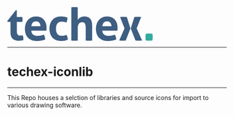 <svg width="334" height="78" viewBox="0 0 334 78" fill="none" xmlns="http://www.w3.org/2000/svg">
<path d="M7.27462 34.1151H0.527147L0 32.0555L19.4517 7.1293H21.8239V22.8666H34.4227C34.6335 23.9228 34.7917 24.8734 34.8444 25.6655C34.8971 26.5105 34.9498 27.3554 34.9498 28.2532C34.9498 29.2038 34.8971 30.1544 34.8444 31.0521C34.7917 31.9499 34.6335 32.9533 34.4227 34.0623H21.8766V55.239C21.8766 57.4042 22.0347 59.1469 22.4037 60.4672C22.7727 61.7874 23.2472 62.8436 23.9325 63.5829C24.565 64.3751 25.4085 64.8504 26.3573 65.1672C27.3062 65.4313 28.4659 65.5897 29.7838 65.5897C30.8381 65.5897 31.8396 65.4841 32.8412 65.3256C33.8428 65.1672 34.739 65.0088 35.477 64.8504C35.9514 66.1706 36.3204 67.5437 36.5313 68.9695C36.7421 70.3954 36.8475 71.6628 36.8475 72.7718C36.8475 73.564 36.8475 74.1977 36.7948 74.7258C36.7421 75.2539 36.6894 75.7292 36.6367 76.2573C33.4211 76.9966 30.1528 77.4191 26.7263 77.4191C20.4006 77.4191 15.6035 75.9404 12.2825 72.9831C8.96149 70.0257 7.27462 65.22 7.27462 58.566V34.1151Z" fill="#3E5E82"/>
<path d="M55.0868 54.3413C55.3504 58.5132 56.8264 61.5234 59.4621 63.4245C62.0978 65.3257 65.577 66.2234 69.8469 66.2234C72.2191 66.2234 74.5912 66.0122 77.0688 65.5369C79.5464 65.0616 81.8658 64.4279 84.0798 63.583C84.8179 64.956 85.5031 66.6459 86.083 68.5999C86.6629 70.5538 86.9264 72.6134 87.0319 74.8314C81.6023 76.891 75.4874 77.9472 68.6872 77.9472C63.6793 77.9472 59.4094 77.2607 55.8248 75.8876C52.2402 74.5146 49.3409 72.5606 47.0742 70.0786C44.8074 67.5965 43.1733 64.692 42.0663 61.2593C41.012 57.8795 40.4321 54.13 40.4321 50.1165C40.4321 46.1557 41.012 42.4591 42.119 38.9736C43.226 35.4882 44.8602 32.478 47.0742 29.8903C49.2355 27.3027 51.9766 25.2959 55.1922 23.7644C58.4078 22.2857 62.2033 21.5464 66.4732 21.5464C70.2159 21.5464 73.5369 22.2329 76.4889 23.5532C79.3882 24.8734 81.8658 26.6689 83.9217 28.9926C85.9776 31.2634 87.5063 34.0095 88.5606 37.1781C89.6149 40.3467 90.142 43.7265 90.142 47.3704C90.142 48.6906 90.0893 50.0108 89.9839 51.2783C89.8785 52.5457 89.773 53.6019 89.6149 54.3413H55.0868ZM76.2254 43.9905C76.0672 40.6635 75.1711 37.9702 73.4842 35.9106C71.7973 33.8511 69.4252 32.8477 66.3677 32.8477C62.8886 32.8477 60.2528 33.7983 58.4605 35.7522C56.6682 37.7062 55.5612 40.4523 55.2449 43.9905H76.2254Z" fill="#3E5E82"/>
<path d="M136.004 64.0054C136.847 65.3785 137.533 67.0156 138.06 68.8639C138.64 70.7123 138.903 72.8775 138.903 75.3595C136.109 76.4685 133.526 77.2079 131.101 77.4719C128.676 77.7888 126.146 77.9472 123.51 77.9472C118.977 77.9472 115.076 77.2079 111.755 75.8348C108.434 74.409 105.64 72.455 103.479 69.9201C101.318 67.4381 99.6307 64.4279 98.5237 60.9953C97.4167 57.5626 96.8368 53.8132 96.8368 49.7996C96.8368 45.8389 97.3639 42.1422 98.471 38.7624C99.5252 35.3825 101.159 32.3724 103.373 29.7847C105.535 27.197 108.276 25.1903 111.544 23.7116C114.812 22.2329 118.608 21.5464 122.878 21.5464C124.407 21.5464 125.83 21.5992 127.095 21.652C128.36 21.7048 129.625 21.8632 130.785 22.0745C131.945 22.2857 133.157 22.5498 134.317 22.9194C135.477 23.2891 136.795 23.7116 138.271 24.2925C138.271 25.8768 138.06 27.6723 137.638 29.6791C137.216 31.6859 136.584 33.5342 135.635 35.3825C133.579 34.696 131.734 34.2207 130.152 33.9567C128.571 33.6926 126.779 33.587 124.776 33.587C120.453 33.587 117.237 35.0129 115.023 37.8118C112.862 40.6107 111.755 44.6243 111.755 49.8524C111.755 55.5031 112.915 59.5694 115.287 62.1571C117.659 64.7448 120.822 66.0122 124.881 66.0122C125.935 66.0122 126.884 66.0122 127.728 65.9594C128.571 65.9066 129.467 65.8538 130.258 65.6954C131.101 65.5369 131.945 65.3257 132.788 65.0616C133.79 64.7976 134.844 64.4279 136.004 64.0054Z" fill="#3E5E82"/>
<path d="M147.074 0.528098C148.234 0.316859 149.446 0.158429 150.711 0.10562C151.976 0.0528098 153.189 0 154.348 0C155.508 0 156.721 0.0528098 157.986 0.10562C159.251 0.158429 160.463 0.316859 161.729 0.528098V29.2038C162.203 28.5701 162.836 27.8307 163.679 26.9858C164.47 26.1408 165.471 25.2959 166.631 24.5037C167.791 23.7116 169.214 23.0251 170.901 22.4441C172.588 21.8632 174.485 21.5992 176.647 21.5992C182.604 21.5992 187.137 23.2891 190.247 26.6161C193.357 29.9431 194.886 35.2241 194.886 42.3534V76.891C193.621 77.1022 192.408 77.2607 191.143 77.3135C189.878 77.3663 188.666 77.4191 187.506 77.4191C186.346 77.4191 185.134 77.3663 183.869 77.3135C182.604 77.2607 181.391 77.1022 180.126 76.891V46.3142C180.126 42.5647 179.546 39.6601 178.334 37.6534C177.174 35.6466 175.118 34.6432 172.271 34.6432C171.112 34.6432 169.899 34.8016 168.634 35.1713C167.369 35.541 166.262 36.1747 165.26 37.2309C164.259 38.2343 163.415 39.6601 162.783 41.4557C162.098 43.2512 161.781 45.6276 161.781 48.5322V76.891C160.516 77.1022 159.304 77.2607 158.038 77.3135C156.773 77.3663 155.561 77.4191 154.401 77.4191C153.241 77.4191 152.029 77.3663 150.817 77.3135C149.604 77.2607 148.392 77.1022 147.127 76.891V0.528098H147.074Z" fill="#3E5E82"/>
<path d="M218.239 54.3413C218.502 58.5132 219.978 61.5234 222.614 63.4245C225.25 65.3257 228.729 66.2234 232.999 66.2234C235.371 66.2234 237.743 66.0122 240.221 65.5369C242.698 65.0616 245.018 64.4279 247.232 63.583C247.97 64.956 248.655 66.6459 249.235 68.5999C249.815 70.5538 250.078 72.6134 250.184 74.8314C244.754 76.891 238.639 77.9472 231.839 77.9472C226.831 77.9472 222.561 77.2607 218.977 75.8876C215.392 74.5146 212.493 72.5606 210.226 70.0786C207.959 67.5965 206.325 64.692 205.218 61.2593C204.164 57.8795 203.584 54.13 203.584 50.1165C203.584 46.1557 204.164 42.4591 205.271 38.9736C206.378 35.4882 208.012 32.478 210.226 29.8903C212.387 27.3027 215.128 25.2959 218.344 23.7644C221.56 22.2857 225.355 21.5464 229.625 21.5464C233.368 21.5464 236.689 22.2329 239.641 23.5532C242.54 24.8734 245.018 26.6689 247.074 28.9926C249.129 31.2634 250.658 34.0095 251.712 37.1781C252.767 40.3467 253.294 43.7265 253.294 47.3704C253.294 48.6906 253.241 50.0108 253.136 51.2783C253.03 52.5457 252.925 53.6019 252.767 54.3413H218.239ZM239.377 43.9905C239.219 40.6635 238.323 37.9702 236.636 35.9106C234.949 33.8511 232.577 32.8477 229.52 32.8477C226.04 32.8477 223.405 33.7983 221.612 35.7522C219.82 37.7062 218.713 40.4523 218.397 43.9905H239.377Z" fill="#3E5E82"/>
<path d="M269.319 48.9018L259.04 22.8138C261.307 22.3913 263.837 22.1801 266.631 22.1801C269.266 22.1801 271.955 22.3913 274.643 22.8138L282.867 49.2187L272.166 76.7326C269.688 77.155 267.211 77.3663 264.786 77.3663C262.361 77.3663 259.778 77.155 257.089 76.7326L269.319 48.9018ZM283.605 49.2187L291.934 22.8138C294.517 22.3913 297.152 22.1801 299.946 22.1801C302.529 22.1801 305.06 22.3913 307.537 22.8138L297.152 48.9018L309.54 76.7326C306.852 77.155 304.269 77.3663 301.844 77.3663C299.419 77.3663 296.942 77.155 294.464 76.7326L283.605 49.2187Z" fill="#3E5E82"/>
<path d="M318.08 76.7326C317.658 74.1449 317.448 71.61 317.448 69.128C317.448 66.6459 317.658 64.0582 318.08 61.4177C320.663 60.9953 323.194 60.784 325.671 60.784C328.149 60.784 330.732 60.9953 333.367 61.4177C333.789 64.0582 334 66.5931 334 69.0224C334 71.61 333.789 74.1449 333.367 76.7326C330.732 77.1551 328.201 77.3663 325.777 77.3663C323.246 77.3663 320.663 77.1551 318.08 76.7326Z" fill="#32AC9E"/>
</svg>

**********************************************************************************************************************************
# techex-iconlib
**********************************************************************************************************************************

This Repo houses a selction of libraries and source icons for import to various drawing software. 
